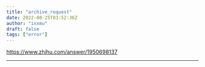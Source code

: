 ```yaml
---
title: "archive_request"
date: 2022-08-25T03:52:36Z
author: "ixxmu"
draft: false
tags: ["error"]
---
```


https://www.zhihu.com/answer/1950698137

---

